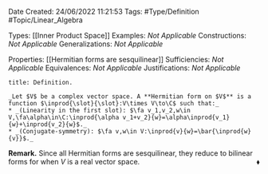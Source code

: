 <div class="topSpace"></div>

Date Created: 24/06/2022 11:21:53
Tags: #Type/Definition #Topic/Linear_Algebra

Types: [[Inner Product Space]]
Examples: _Not Applicable_
Constructions: _Not Applicable_
Generalizations: _Not Applicable_

Properties: [[Hermitian forms are sesquilinear]]
Sufficiencies: _Not Applicable_
Equivalences: _Not Applicable_
Justifications: _Not Applicable_

``` ad-Definition
title: Definition.

_Let $V$ be a complex vector space. A **Hermitian form on $V$** is a function $\inprod{\slot}{\slot}:V\times V\to\C$ such that:_
* _(Linearity in the first slot): $\fa v_1,v_2,w\in V,\fa\alpha\in\C:\inprod{\alpha v_1+v_2}{w}=\alpha\inprod{v_1}{w}+\inprod{v_2}{w}$._
* _(Conjugate-symmetry): $\fa v,w\in V:\inprod{v}{w}=\bar{\inprod{w}{v}}$._

```

**Remark.** Since all Hermitian forms are sesquilinear, they reduce to bilinear forms for when $V$ is a real vector space.<span style="float:right;">$\blacklozenge$</span>
